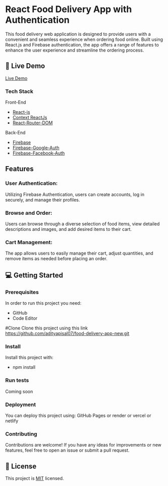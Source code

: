 # React Food Delivery App with Authentication

This food delivery web application is designed to provide users with a convenient and seamless experience when ordering food online. Built using React.js and Firebase authentication, the app offers a range of features to enhance the user experience and streamline the ordering process.

## 🚀 Live Demo <a name="live-demo"></a>

[Live Demo](https://food-delivery-app-adityapisal07.vercel.app/)


### Tech Stack <a name="tech-stack"></a>

  <summary>Front-End</summary>
  <ul>
    <li><a href="https://reactjs.org/">React-js</a></li>
    <li><a href="https://legacy.reactjs.org/docs/context.html">Context ReactJs</a></li>
     <li><a href="https://reactrouter.com/en/main">React-Router-DOM</a></li>
  </ul>
  <summary>Back-End</summary>
  <ul>
    <li><a href="https://firebase.google.com/docs">Firebase</a></li>
    <li><a href="https://firebase.google.com/docs/auth/web/google-signin">Firebase-Google-Auth</a></li>
    <li><a href="https://firebase.google.com/docs/auth/web/facebook-login">Firebase-Facebook-Auth</a></li>
  </ul>

## Features
<h3>User Authentication:</h3>
<p>Utilizing Firebase Authentication, users can create accounts, log in securely, and manage their profiles.</p>

<h3>Browse and Order:</h3>
<p>Users can browse through a diverse selection of food items, view detailed descriptions and images, and add desired items to their cart.</p>

<h3>Cart Management:</h3>
<p>The app allows users to easily manage their cart, adjust quantities, and remove items as needed before placing an order.</p>

## 💻 Getting Started <a name="getting-started"></a>

### Prerequisites

In order to run this project you need:

* GitHub
* Code Editor

#Clone
Clone this project using this link 
https://github.com/adityapisal07/food-delivery-app-new.git

### Install

Install this project with:

* npm install


### Run tests

Coming soon

### Deployment <a name="deployment"></a>

You can deploy this project using: GitHub Pages or render or vercel or netlify


### Contributing

Contributions are welcome! If you have any ideas for improvements or new features, feel free to open an issue or submit a pull request.

## 📝 License <a name="license"></a>

This project is [MIT](./LICENSE) licensed.
